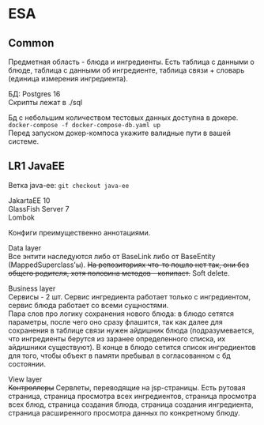 # ESA
## Common
Предметная область - блюда и ингредиенты. Есть таблица 
с данными о блюде, таблица
с данными об ингредиенте, таблица связи + 
словарь (единица измерения ингредиента).

БД: Postgres 16  
Скрипты лежат в ./sql


Бд с небольшим количеством тестовых данных доступна 
в докере.  
`docker-compose -f docker-compose-db.yaml up`  
Перед запуском докер-компоса укажите валидные
пути в вашей системе.

## LR1 JavaEE
Ветка java-ee: 
`git checkout java-ee `

JakartaEE 10  
GlassFish Server 7  
Lombok

Конфиги преимущественно аннотациями.  

Data layer  
Все энтити наследуются либо от BaseLink либо
от BaseEntity (MappedSuperclass'ы). 
~~На репозиториях что-то пошло нет так, они без
общего родителя, хотя половина методов - копипаст.~~
Soft delete.

Business layer  
Сервисы - 2 шт. Сервис ингредиента работает 
только с ингредиентом, сервис блюда работает со 
всеми сущностями.   
Пара слов про логику сохранения
нового блюда: в блюдо сетятся параметры, после чего
оно сразу флашится, так как далее для сохранения в
таблице связи нужен айдишник блюда (подразумевается,
что ингредиенты берутся из заранее определенного списка,
их айдишники существуют). В конце в блюдо сетится
список ингредиентов для того, чтобы объект в памяти
пребывал в согласованном с бд состоянии.

View layer  
~~Контроллеры~~ Сервлеты, переводящие на jsp-страницы.
Есть рутовая страница, страница просмотра всех
ингредиентов, страница просмотра всех
блюд, страница создания блюда, страница создания
ингредиента, страница расширенного просмотра
данных по конкретному блюду.


